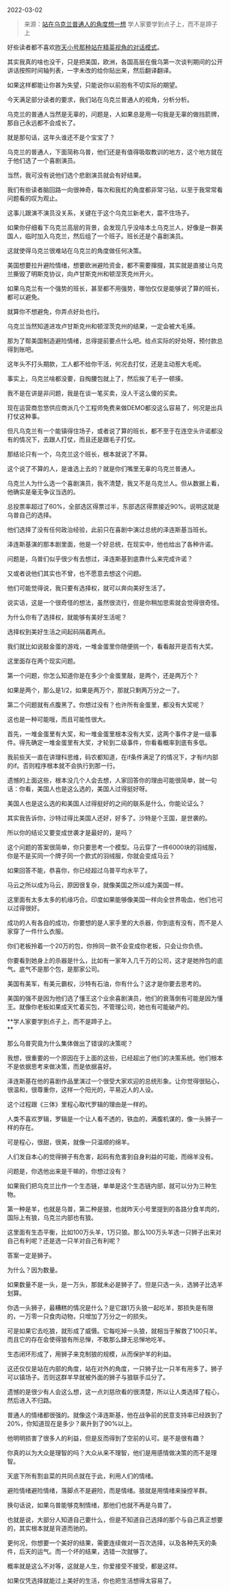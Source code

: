 2022-03-02

> 来源：[站在乌克兰普通人的角度想一想](http://mp.weixin.qq.com/s?__biz=MzU0MjYwNDU2Mw==&mid=2247504333&idx=1&sn=831ecf3e8b033c2cbfcb657ed2cdf117&chksm=fb1abdb1cc6d34a7033b8feca64f7423cae3bd9b9a68bfe3dfd8518ddbfbc2e9a73a52fbf4a1&scene=27#wechat_redirect)
> 学人家要学到点子上，而不是蹄子上

好些读者都不喜欢[昨天小号那种站在精英视角的对话模式](http://mp.weixin.qq.com/s?__biz=MzU3NDc5Nzc0NQ==&mid=2247513725&idx=1&sn=884f2f6850837ca2291102e69cf7ddde&chksm=fd2e14a3ca599db55b9dd1b9a956aa07c9f028bde67a8e1233ae3d2284c4fd53b04e75d50df5&scene=21#wechat_redirect)。  

  

其实我真的啥也没干，只是把美国，欧洲，各国高层在俄乌第一次谈判期间的公开讲话按照时间轴列表，一字未改的给你贴出来，然后翻译翻译。  

  

如果这样都能让你甚为失望，只能说你以前抱有不切实际的期望。

  

今天满足部分读者的要求，我们站在乌克兰普通人的视角，分析分析。

  

乌克兰的普通人当然是无辜的，问题是，人如果总是用一句我是无辜的做挡箭牌，那自己永远都不会成长了。  

  

就是那句话，这年头谁还不是个宝宝了？  

  

乌克兰的普通人，下面简称乌普，他们还是有值得吸取教训的地方，这个地方就在于他们选了一个喜剧演员。  

  

当然，我可没有说他们选个悲剧演员就会有好结果。  

  

我们有些读者脑回路一向很神奇，每次和我杠的角度都非常刁钻，以至于我常常看问题看的叹为观止。

  

这事儿跟演不演员没关系，关键在于这个乌克兰新老大，震不住场子。  

  

如果你仔细看下乌克兰高层的背景，会发现几乎没啥本土乌克兰人，好像是一群美国人，临时加入乌克兰，然后组了一个班子。班长还是个喜剧演员。

  

这就使得乌克兰很难站在乌克兰的角度做任何决策。  

  

美国想要拉升避险情绪，想要欧洲避险资金，都不需要撺掇，其实就是直接让乌克兰撕毁了明斯克协议，向卢甘斯克州和顿涅茨克州开火。

  

如果乌克兰有一个强势的班长，甚至都不用强势，哪怕仅仅是能够说了算的班长，都可以避免。  

  

就算你不想避免，你弄点好处也行。  

  

乌克兰当然知道进攻卢甘斯克州和顿涅茨克州的结果，一定会被大毛揍。

  

那为了帮美国制造避险情绪，总得提前要点什么吧。给点实际的好处呀，预付款总得到账吧。  

  

这年头不打头期款，工人都不给你干活，何况去打仗，还是主动惹大毛呢。  

  

事实上，乌克兰啥都没要，自掏腰包就上了，然后挨了毛子一顿揍。  

  

我不是在讲是非问题，我是在谈一笔买卖，没人干这么傻的买卖。  

  

现在运营商忽悠供应商派几个工程师免费来做DEMO都没这么容易了，何况是出兵打仗这种事。

  

但凡乌克兰有一个能镇得住场子，或者说了算的班长，都不至于在连空头许诺都没有的情况下，去跟人打仗，而且还是跟毛子打仗。  

  

那结论只有一个，乌克兰这个班长，根本就说了不算。  

  

这个说了不算的人，是谁选上去的？就是你们嘴里无辜的乌克兰普通人。  

  

乌克兰人为什么选一个喜剧演员，我不清楚，我又不是乌克兰人。但从数据上看，他确实是毫无争议当选的。  

  

总投票率超过了60%，全部选区得票过半，东部选区得票接近90%。说明这就是乌普自己的选择。  

  

他们选择了没有任何政治经验，此前只在喜剧中演过总统的泽连斯基当班长。

  

泽连斯基演的那本剧里面，他是一个好总统，在现实中，他也给出了各种许诺。

  

问题是，乌普们似乎很少有去想过，泽连斯基到底靠什么来完成许诺？

  

又或者说他们其实也不曾，也不愿意去想这个问题。  

  

他们可能觉得说，我只要有选择权，就可以奔向美好生活了。

  

说实话，这是一个很奇怪的想法，虽然很流行，但是你稍加思索就会觉得很奇怪。  

  

为什么你有了选择权，就能够有美好生活呢？

  

选择权到美好生活之间起码隔着两点。  

  

我们就比如说敲金蛋的游戏，一堆金蛋里你随便挑一个，看看敲开是否有大奖。  

  

这里面存在两个现实问题。  

  

第一个问题，你怎么知道你是在多少个金蛋里敲，是两个，还是两万个？  

  

如果是两个，那么是1/2，如果是两万个，那就只剩两万分之一了。

  

第二个问题就有点腹黑了。你想过没有？也许所有金蛋里，都没有大奖呢？  

  

这也是一种可能哦，而且可能性很大。  

  

首先，一堆金蛋里有大奖，和一堆金蛋里根本没有大奖，这两个事件才是一级事件。得先确定一堆金蛋里有大奖，才轮到二级事件，你看看概率到底有多低。  

  

我前些天一直在讲理科思维，码农都知道，在if条件满足了的情况下，才有if内部的if。否则程序根本就不会执行到那一行。  

  

遗憾的上面这些，根本没几个人会去想，人家回答你的理由可能很简单，就一句话：你看，美国人也是这么选的，美国人过得挺好呀。

  

美国人也是这么选的和美国人过得挺好的之间的联系是什么，你能论证么？

  

其实我告诉你，沙特过得比美国人还好，好多了。沙特是个王国，是世袭的。

  

所以你的结论又要变成世袭才是最好的，是吗？  

  

这个问题的答案很简单，你只要思考一个模型。马云穿了一件6000块的羽绒服，你是不是买同一个牌子同一个款式的羽绒服，你就会变成马云？  

  

如果回答不能，恭喜你，你已经超过乌普平均水平了。  

  

马云之所以成为马云，原因很复杂，就像美国之所以成为美国一样。  

  

这里面有太多太多的机缘巧合。印度如果能够像美国一样向全世界吸血，他们也可以过得很好。  

  

成功的人有各自的成功，你要想的是人家手里的大杀器，你到底有没有，而不是人家穿了一件什么衣服。  

  

你们老板拎着一个20万的包，你拎同一款不会变成你老板，只会让你负债。  

  

你要看到她身上的杀器是什么，比如有一家年入几千万的公司，这才是她拎包的底气。底气不是那个包，是那家公司。  

  

美国有美军，有美元霸权，沙特有石油，你有什么？这才是你要去思考的。  

  

美国的强不是因为他们选了懂王这个业余喜剧演员，他们的衰落倒有可能是因为懂王。就像你老板如果成天忙着买包，不管理公司，她也有可能破产的。  

  

 **学人家要学到点子上，而不是蹄子上。  
**

  

那么乌普究竟为什么集体做出了错误的决策呢？  

  

我想，很重要的一个原因在于上面的这些，已经超出了他们的决策系统。他们根本不是依据思考来做决策，而是依据喜好。

  

泽连斯基在他的喜剧作品里演过一个很受大家欢迎的总统形象。让你觉得很贴心，很温和，很尊重你，这样一个阳光的，平易近人的人设。

  

这个过程跟《三体》里程心取代罗辑的理由是一样的。

  

人类不喜欢罗辑，罗辑是一个让人看不透的，铁血的，满腹机谋的，像一头狮子一样的存在。

  

可是程心，很甜，很美，就像一只温顺的绵羊。  

  

人们发自本心的觉得狮子有危害，起码有危害到自身利益的可能，而绵羊没有。  

  

问题是，你选他出来是干嘛的，你想过没有？  

  

如果我们把乌克兰比作一个生态链，单单是这个生态链内部，就可以分为三种生物。  

  

第一种是羊，也就是乌普，第二种是狼，也就昨天小号里提到的各路分食羊肉的，国际上有狼，乌克兰内部也有狼。

  

这里面有生态平衡，比如100万头羊，1万只狼。那么100万头羊选一只狮子出来对自己有利呢？还是选一只羊对自己有利呢？  

  

答案一定是狮子。  

  

为什么？因为数量。  

  

如果数量不是一头，是一万头，那就未必是狮子了。但是只选一头，选狮子比选羊划算。

  

你选一头狮子，最糟糕的情况是什么？是它跟1万头狼一起吃羊，那损失是有限的，一万零一只食肉动物，只增加了万分之一的损失。  

  

可是如果它去吃狼，就形成了威慑。它每吃掉一头狼，就相当于解救了100只羊。而且它的存在会使得狼有所忌惮，不敢那么肆无忌惮地吃羊。

  

生态闭环形成了，用狮子来克制狼的规模，从而保护羊的利益。  

  

这还仅仅是站在内部的角度，站在对外的角度，一只狮子比一只羊有用多了。狮子可以镇场子。否则这群羊早就被外面的狮子与狼联手瓜分了。  

  

遗憾的是很少有人会这么想，这一点刘慈欣看的很清楚，所以让人类选择了程心，然后进入不归路。  

  

普通人的情绪都很强的。就像这个泽连斯基，他在战争前的民意支持率已经跌到了20%，你知道现在是多少？飙升到了90%以上。

  

他明明损害了很多人的利益，但是反而得到了空前的认可。是不是很有趣？

  

你真的以为大众是理智的吗？大众从来不理智，他们是用感情做决策的而不是理智。

  

天底下所有割韭菜的共同点就在于此，利用人们的情绪。

  

避险情绪避险情绪，落脚点不是避险，而是情绪。狼就是用情绪来操控羊群。  

  

换句话说，如果乌普能够克制情绪，那他们也就不再是乌普了。

  

也就是说，大部分人知道自己要什么，但是不知道自己选择的那个与自己真正想要的，其实根本就是背道而驰的。

  

更何况，你想要一个美好的结果，需要连续做对一百次选择，以及各种先天的条件，后天的运气。而一个坏的结果，选错一次就够了。

  

概率就是这么不对等，这就是人生，你爱接受不接受，都是这样。

  

如果仅凭选择就能过上美好的生活，你也把生活想得太容易了。

